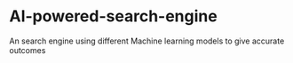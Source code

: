 # AI-powered-search-engine
An search engine using different Machine learning models to give accurate outcomes

